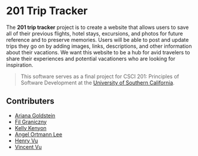 # 201 Trip Tracker
The **201 trip tracker** project is to create a website that allows users to save all of their previous flights, hotel stays, excursions, and photos for future reference and to preserve memories. Users will be able to post and update trips they go on by adding images, links, descriptions, and other information about their vacations. We want this website to be a hub for avid travelers to share their experiences and potential vacationers who are looking for inspiration.

> This software serves as a final project for CSCI 201: Principles of Software Development at the [University of Southern California](https://usc.edu).
## Contributers
- [Ariana Goldstein](https://github.com/arianagoldstein)
- [Fil Graniczny](https://github.com/filipgraniczny)
- [Kelly Kenyon](https://github.com/kimkenyon)
- [Angel Ortmann Lee](https://github.com/aortmannli)
- [Henry Vu](https://github.com/Falconrazik)
- [Vincent Vu](https://github.com/snokpok)